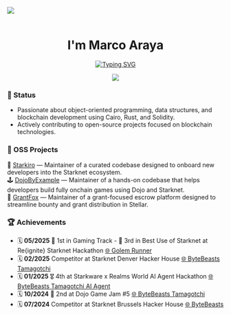 <img src="https://user-images.githubusercontent.com/73097560/115834477-dbab4500-a447-11eb-908a-139a6edaec5c.gif"><br><br>

<h1 align="center"><b>I'm Marco Araya</b></h1>
<!--  -->
<p align="center">
  <a href="https://git.io/typing-svg"><img src="https://readme-typing-svg.demolab.com?font=Fira+Code&pause=1000&color=FF4500&center=true&vCenter=true&width=435&lines=Software+Developer;Tech+Geek;Programmer;Do+not+stop+of+learning" alt="Typing SVG" /></a>
</p>

<p align="center">
  <img src="https://media.giphy.com/media/v1.Y2lkPTc5MGI3NjExdTI1c3VjdTUyeDU3dGJxa2hzcGRyZjE5ZHNuOTlsMXF5aTU5NGVvaSZlcD12MV9naWZzX3NlYXJjaCZjdD1n/WOb8EeFziTQNE02WXs/giphy.gif" />
</p>


### 🫆 Status
- Passionate about object-oriented programming, data structures, and blockchain development using Cairo, Rust, and Solidity.
- Actively contributing to open-source projects focused on blockchain technologies.

### 🚀 OSS Projects
🧩 [Starkiro](https://github.com/KaizeNodeLabs/starkiro) — Maintainer of a curated codebase designed to onboard new developers into the Starknet ecosystem. <br>
🕹️ [DojoByExample](https://github.com/AkatsukiLabs/DojoByExample) — Maintainer of a hands-on codebase that helps developers build fully onchain games using Dojo and Starknet. <br>
🦊 [GrantFox](https://github.com/GrantChain/GrantFox) — Maintainer of a grant-focused escrow platform designed to streamline bounty and grant distribution in Stellar.

### 🏆 Achievements 
- 🗓️ **05/2025** 🥇 1st in Gaming Track - 🥉 3rd in Best Use of Starknet at Re{ignite} Starknet Hackathon [🌐 Golem Runner](https://golemrunner.live/)
- 🗓️ **02/2025** Competitor at Starknet Denver Hacker House [🌐 ByteBeasts Tamagotchi](https://github.com/ByteBuildersLabs/BabyBeastsv2)
- 🗓️ **01/2025** 🎖️ 4th at Starkware x Realms World AI Agent Hackathon [🌐 ByteBeasts Tamagotchi AI Agent](https://github.com/ByteBuildersLabs/BabyBeastsv2)
- 🗓️ **10/2024** 🥈 2nd at Dojo Game Jam #5 [🌐 ByteBeasts Tamagotchi](https://github.com/ByteBuildersLabs/BabyBeastsv2)
- 🗓️ **07/2024** Competitor at Starknet Brussels Hacker House [🌐 ByteBeasts](https://github.com/ByteBuildersLabs/ByteBeastsFrontend)

<br>

